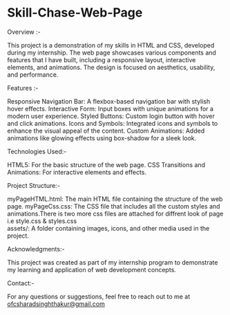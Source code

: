 # Skill-Chase-Web-Page
Overview :-

This project is a demonstration of my skills in HTML and CSS, developed during my internship. The web page showcases various components and features that I have built, including a responsive layout, interactive elements, and animations. The design is focused on aesthetics, usability, and performance.

Features :-

Responsive Navigation Bar: A flexbox-based navigation bar with stylish hover effects.
Interactive Form: Input boxes with unique animations for a modern user experience.
Styled Buttons: Custom login button with hover and click animations.
Icons and Symbols: Integrated icons and symbols to enhance the visual appeal of the content.
Custom Animations: Added animations like glowing effects using box-shadow for a sleek look.

Technologies Used:-

HTML5: For the basic structure of the web page.
CSS Transitions and Animations: For interactive elements and effects.

Project Structure:-

myPageHTML.html: The main HTML file containing the structure of the web page.
myPageCss.css: The CSS file that includes all the custom styles and animations.There is two more css files are attached for diffrent look of page i.e style.css & styles.css  
assets/: A folder containing images, icons, and other media used in the project.

Acknowledgments:-

This project was created as part of my internship program to demonstrate my learning and application of web development concepts.

Contact:-

For any questions or suggestions, feel free to reach out to me at ofcsharadsinghthakur@gmail.com
